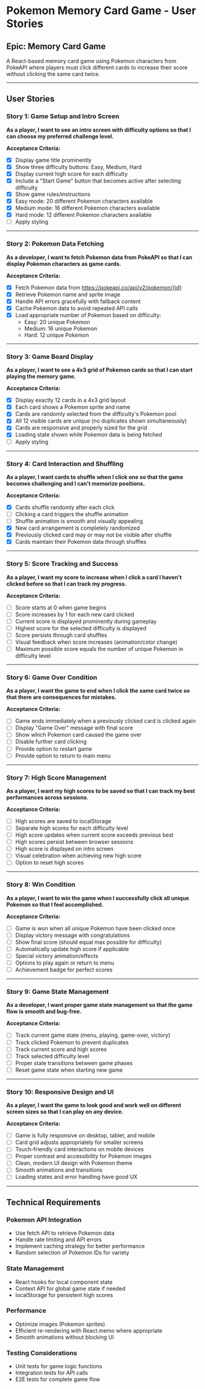 # Pokemon Memory Card Game - User Stories

## Epic: Memory Card Game
A React-based memory card game using Pokemon characters from PokeAPI where players must click different cards to increase their score without clicking the same card twice.

---

## User Stories

### Story 1: Game Setup and Intro Screen
**As a player, I want to see an intro screen with difficulty options so that I can choose my preferred challenge level.**

**Acceptance Criteria:**
- [x] Display game title prominently
- [x] Show three difficulty buttons: Easy, Medium, Hard
- [x] Display current high score for each difficulty
- [x] Include a "Start Game" button that becomes active after selecting difficulty
- [x] Show game rules/instructions
- [x] Easy mode: 20 different Pokemon characters available
- [x] Medium mode: 16 different Pokemon characters available  
- [x] Hard mode: 12 different Pokemon characters available
- [ ] Apply styling

---

### Story 2: Pokemon Data Fetching
**As a developer, I want to fetch Pokemon data from PokeAPI so that I can display Pokemon characters as game cards.**

**Acceptance Criteria:**
- [x] Fetch Pokemon data from https://pokeapi.co/api/v2/pokemon/{id}
- [x] Retrieve Pokemon name and sprite image
- [x] Handle API errors gracefully with fallback content
- [x] Cache Pokemon data to avoid repeated API calls
- [x] Load appropriate number of Pokemon based on difficulty:
  - Easy: 20 unique Pokemon
  - Medium: 16 unique Pokemon  
  - Hard: 12 unique Pokemon

---

### Story 3: Game Board Display
**As a player, I want to see a 4x3 grid of Pokemon cards so that I can start playing the memory game.**

**Acceptance Criteria:**
- [x] Display exactly 12 cards in a 4x3 grid layout
- [x] Each card shows a Pokemon sprite and name
- [x] Cards are randomly selected from the difficulty's Pokemon pool
- [x] All 12 visible cards are unique (no duplicates shown simultaneously)
- [x] Cards are responsive and properly sized for the grid
- [x] Loading state shown while Pokemon data is being fetched
- [ ] Apply styling

---

### Story 4: Card Interaction and Shuffling
**As a player, I want cards to shuffle when I click one so that the game becomes challenging and I can't memorize positions.**

**Acceptance Criteria:**
- [x] Cards shuffle randomly after each click
- [ ] Clicking a card triggers the shuffle animation
- [ ] Shuffle animation is smooth and visually appealing
- [x] New card arrangement is completely randomized
- [x] Previously clicked card may or may not be visible after shuffle
- [x] Cards maintain their Pokemon data through shuffles

---

### Story 5: Score Tracking and Success
**As a player, I want my score to increase when I click a card I haven't clicked before so that I can track my progress.**

**Acceptance Criteria:**
- [ ] Score starts at 0 when game begins
- [ ] Score increases by 1 for each new card clicked
- [ ] Current score is displayed prominently during gameplay
- [ ] Highest score for the selected difficulty is displayed
- [ ] Score persists through card shuffles
- [ ] Visual feedback when score increases (animation/color change)
- [ ] Maximum possible score equals the number of unique Pokemon in difficulty level

---

### Story 6: Game Over Condition
**As a player, I want the game to end when I click the same card twice so that there are consequences for mistakes.**

**Acceptance Criteria:**
- [ ] Game ends immediately when a previously clicked card is clicked again
- [ ] Display "Game Over" message with final score
- [ ] Show which Pokemon card caused the game over
- [ ] Disable further card clicking
- [ ] Provide option to restart game
- [ ] Provide option to return to main menu

---

### Story 7: High Score Management
**As a player, I want my high scores to be saved so that I can track my best performances across sessions.**

**Acceptance Criteria:**
- [ ] High scores are saved to localStorage
- [ ] Separate high scores for each difficulty level
- [ ] High score updates when current score exceeds previous best
- [ ] High scores persist between browser sessions
- [ ] High score is displayed on intro screen
- [ ] Visual celebration when achieving new high score
- [ ] Option to reset high scores

---

### Story 8: Win Condition
**As a player, I want to win the game when I successfully click all unique Pokemon so that I feel accomplished.**

**Acceptance Criteria:**
- [ ] Game is won when all unique Pokemon have been clicked once
- [ ] Display victory message with congratulations
- [ ] Show final score (should equal max possible for difficulty)
- [ ] Automatically update high score if applicable
- [ ] Special victory animation/effects
- [ ] Options to play again or return to menu
- [ ] Achievement badge for perfect scores

---

### Story 9: Game State Management
**As a developer, I want proper game state management so that the game flow is smooth and bug-free.**

**Acceptance Criteria:**
- [ ] Track current game state (menu, playing, game-over, victory)
- [ ] Track clicked Pokemon to prevent duplicates
- [ ] Track current score and high scores
- [ ] Track selected difficulty level
- [ ] Proper state transitions between game phases
- [ ] Reset game state when starting new game

---

### Story 10: Responsive Design and UI
**As a player, I want the game to look good and work well on different screen sizes so that I can play on any device.**

**Acceptance Criteria:**
- [ ] Game is fully responsive on desktop, tablet, and mobile
- [ ] Card grid adjusts appropriately for smaller screens
- [ ] Touch-friendly card interactions on mobile devices
- [ ] Proper contrast and accessibility for Pokemon images
- [ ] Clean, modern UI design with Pokemon theme
- [ ] Smooth animations and transitions
- [ ] Loading states and error handling have good UX

---

## Technical Requirements

### Pokemon API Integration
- Use fetch API to retrieve Pokemon data
- Handle rate limiting and API errors
- Implement caching strategy for better performance
- Random selection of Pokemon IDs for variety

### State Management
- React hooks for local component state
- Context API for global game state if needed
- localStorage for persistent high scores

### Performance
- Optimize images (Pokemon sprites)
- Efficient re-rendering with React.memo where appropriate
- Smooth animations without blocking UI

### Testing Considerations
- Unit tests for game logic functions
- Integration tests for API calls
- E2E tests for complete game flow
